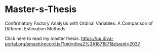 # Master-s-Thesis
Confirmatory Factory Analysis with Ordinal Variables: A Comparison of  Different Estimation Methods


Click here to read my master thesis.
https://uu.diva-portal.org/smash/record.jsf?pid=diva2%3A1871871&dswid=2037
